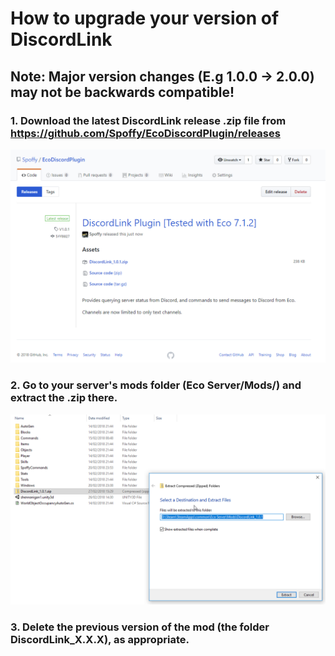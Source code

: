 # How to upgrade your version of DiscordLink
## Note: Major version changes (E.g 1.0.0 -> 2.0.0) may not be backwards compatible!

### 1. Download the latest DiscordLink release .zip file from <https://github.com/Spoffy/EcoDiscordPlugin/releases>

![Download page](images/installation/1.png)

### 2. Go to your server's mods folder (Eco Server/Mods/) and extract the .zip there.

![Unzip dialog](images/installation/2.png)

### 3. Delete the previous version of the mod (the folder DiscordLink_X.X.X), as appropriate.
